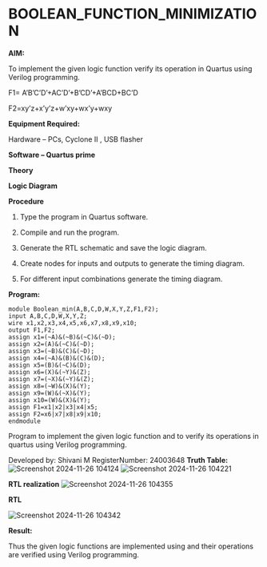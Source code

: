 # BOOLEAN_FUNCTION_MINIMIZATION

**AIM:**

To implement the given logic function verify its operation in Quartus using Verilog programming.

F1= A’B’C’D’+AC’D’+B’CD’+A’BCD+BC’D 

F2=xy’z+x’y’z+w’xy+wx’y+wxy

**Equipment Required:**

Hardware – PCs, Cyclone II , USB flasher

**Software – Quartus prime**

**Theory**

**Logic Diagram**

**Procedure**

1.	Type the program in Quartus software.

2.	Compile and run the program.

3.	Generate the RTL schematic and save the logic diagram.

4.	Create nodes for inputs and outputs to generate the timing diagram.

5.	For different input combinations generate the timing diagram.


**Program:**
```
module Boolean_min(A,B,C,D,W,X,Y,Z,F1,F2);
input A,B,C,D,W,X,Y,Z;
wire x1,x2,x3,x4,x5,x6,x7,x8,x9,x10;
output F1,F2;
assign x1=(~A)&(~B)&(~C)&(~D);
assign x2=(A)&(~C)&(~D);
assign x3=(~B)&(C)&(~D);
assign x4=(~A)&(B)&(C)&(D);
assign x5=(B)&(~C)&(D);
assign x6=(X)&(~Y)&(Z);
assign x7=(~X)&(~Y)&(Z);
assign x8=(~W)&(X)&(Y);
assign x9=(W)&(~X)&(Y);
assign x10=(W)&(X)&(Y);
assign F1=x1|x2|x3|x4|x5;
assign F2=x6|x7|x8|x9|x10;
endmodule
```


 Program to implement the given logic function and to verify its operations in quartus using Verilog programming. 

Developed by: Shivani M RegisterNumber: 24003648
**Truth Table:**
![Screenshot 2024-11-26 104124](https://github.com/user-attachments/assets/df0c9735-a524-4152-8128-c9af79e6611c)
![Screenshot 2024-11-26 104221](https://github.com/user-attachments/assets/6cd546d4-e0fc-462c-82a6-1e3adb6fdf0a)

**RTL realization**
![Screenshot 2024-11-26 104355](https://github.com/user-attachments/assets/d8c17821-9217-4340-ab18-5ae2f1e7fafb)

**RTL**

![Screenshot 2024-11-26 104342](https://github.com/user-attachments/assets/c46ebbf1-518b-4e25-ba1e-9facec7db899)


**Result:**

Thus the given logic functions are implemented using and their operations are verified using Verilog programming.

